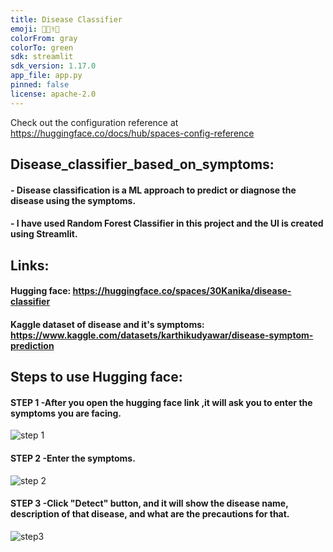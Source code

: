 ```yaml
---
title: Disease Classifier
emoji: 🧑🏼‍⚕️😷
colorFrom: gray
colorTo: green
sdk: streamlit
sdk_version: 1.17.0
app_file: app.py
pinned: false
license: apache-2.0
---
```


Check out the configuration reference at https://huggingface.co/docs/hub/spaces-config-reference
## Disease_classifier_based_on_symptoms:
#### - Disease classification is a ML approach to predict or diagnose the disease using the symptoms.
#### - I have used Random Forest Classifier in this project and the UI is created using Streamlit.

## Links:
#### Hugging face: https://huggingface.co/spaces/30Kanika/disease-classifier 
#### Kaggle dataset of disease and it's symptoms: https://www.kaggle.com/datasets/karthikudyawar/disease-symptom-prediction

## Steps to use Hugging face:
#### STEP 1 -After you open the hugging face link ,it will ask you to enter the symptoms you are facing.
![step 1](https://user-images.githubusercontent.com/123890504/222238001-ab473183-6056-4d2f-a87a-f9c490ba9fdb.png)

#### STEP 2 -Enter the symptoms.
![step 2](https://user-images.githubusercontent.com/123890504/222238171-68a97333-dcb5-43f1-bc70-8ea57522858d.png)

#### STEP 3 -Click "Detect" button, and it will show the disease name, description of that disease, and what are the precautions for that.
![step3](https://user-images.githubusercontent.com/123890504/222238453-6156d98e-5e6f-46ac-9f12-3ddce025bd82.png)

